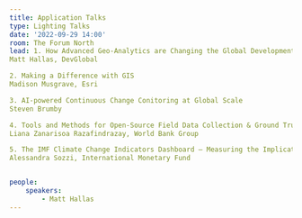 ```yaml
---
title: Application Talks
type: Lighting Talks
date: '2022-09-29 14:00'
room: The Forum North
lead: 1. How Advanced Geo-Analytics are Changing the Global Development Landscape
Matt Hallas, DevGlobal 

2. Making a Difference with GIS 
Madison Musgrave, Esri

3. AI-powered Continuous Change Conitoring at Global Scale 
Steven Brumby 

4. Tools and Methods for Open-Source Field Data Collection & Ground Truthing.  
Liana Zanarisoa Razafindrazay, World Bank Group

5. The IMF Climate Change Indicators Dashboard – Measuring the Implications of Climate Change
Alessandra Sozzi, International Monetary Fund


people:
    speakers:
        - Matt Hallas
---
```

